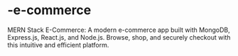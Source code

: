 # -e-commerce
MERN Stack E-Commerce: A modern e-commerce app built with MongoDB, Express.js, React.js, and Node.js. Browse, shop, and securely checkout with this intuitive and efficient platform.
